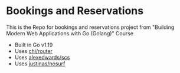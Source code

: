 # Bookings and Reservations

This is the Repo for bookings and reservations project from "Building Modern Web Applications with Go (Golang)" Course

- Built in Go v1.19
- Uses [chi/router](github.com/chi/router)
- Uses [alexedwards/scs](github.com/alexedwards/scs)
- Uses [justinas/nosurf](github.com/justinas/nosurf)